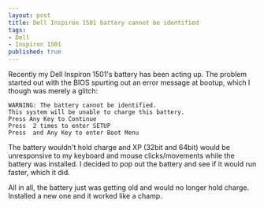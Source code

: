```yaml
---
layout: post
title: Dell Inspiron 1501 battery cannot be identified
tags:
- Dell
- Inspiron 1501
published: true
---
```

Recently my Dell Inspiron 1501's battery has been acting up. The problem started out
with the BIOS spurting out an error message at bootup, which I though was merely a glitch:

    WARNING: The battery cannot be identified.
    This system will be unable to charge this battery.
    Press Any Key to Continue
    Press  2 times to enter SETUP
    Press  and Any Key to enter Boot Menu

The battery wouldn't hold charge and XP (32bit and 64bit) would be unresponsive
to my keyboard and mouse clicks/movements while the battery was installed. I decided to pop out
the battery and see if it would run faster, which it did.

All in all, the battery just was getting old and would no longer hold charge.
Installed a new one and it worked like a champ.
